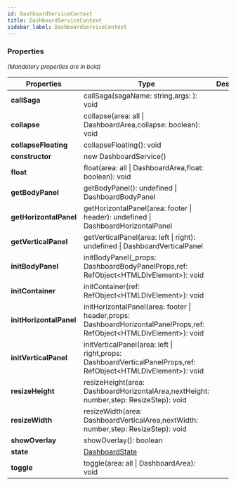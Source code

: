 ```yaml
---
id: DashboardServiceContext
title: DashboardServiceContext
sidebar_label: DashboardServiceContext
---
```




### Properties

<font size="2"><i>(Mandatory properties are in bold)</i></font>

| Properties | Type | Description |
| --------- | ---- | ----------- |
| **callSaga** | callSaga(sagaName: string,args: ): void |  |
| **collapse** | collapse(area: all \| DashboardArea,collapse: boolean): void |  |
| **collapseFloating** | collapseFloating(): void |  |
| **constructor** | new DashboardService() |  |
| **float** | float(area: all \| DashboardArea,float: boolean): void |  |
| **getBodyPanel** | getBodyPanel(): undefined \| DashboardBodyPanel |  |
| **getHorizontalPanel** | getHorizontalPanel(area: footer \| header): undefined \| DashboardHorizontalPanel |  |
| **getVerticalPanel** | getVerticalPanel(area: left \| right): undefined \| DashboardVerticalPanel |  |
| **initBodyPanel** | initBodyPanel(_props: DashboardBodyPanelProps,ref: RefObject<HTMLDivElement\>): void |  |
| **initContainer** | initContainer(ref: RefObject<HTMLDivElement\>): void |  |
| **initHorizontalPanel** | initHorizontalPanel(area: footer \| header,props: DashboardHorizontalPanelProps,ref: RefObject<HTMLDivElement\>): void |  |
| **initVerticalPanel** | initVerticalPanel(area: left \| right,props: DashboardVerticalPanelProps,ref: RefObject<HTMLDivElement\>): void |  |
| **resizeHeight** | resizeHeight(area: DashboardHorizontalArea,nextHeight: number,step: ResizeStep): void |  |
| **resizeWidth** | resizeWidth(area: DashboardVerticalArea,nextWidth: number,step: ResizeStep): void |  |
| **showOverlay** | showOverlay(): boolean |  |
| **state** | [DashboardState](/api2/types/DashboardState.md) |  |
| **toggle** | toggle(area: all \| DashboardArea): void |  |
